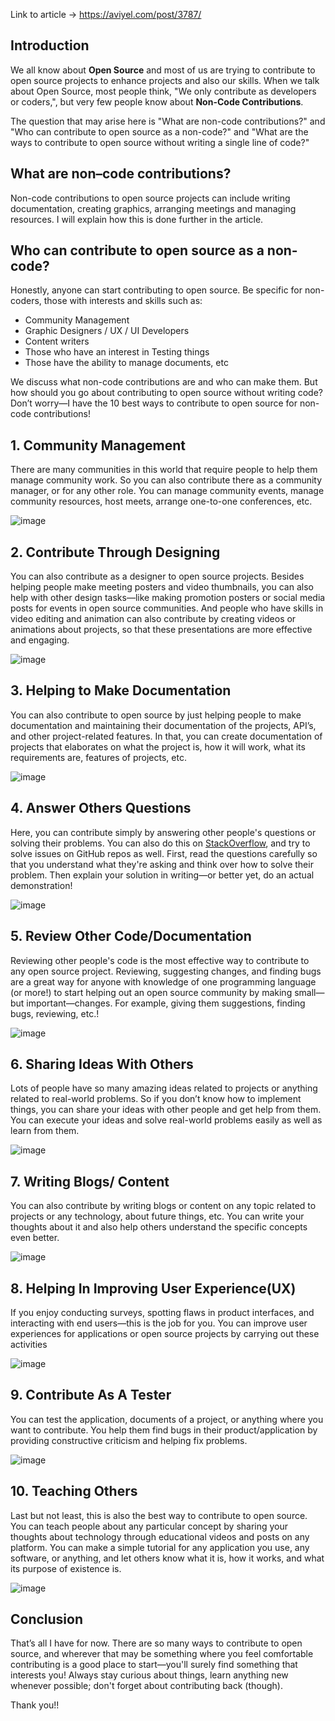 Link to article -> https://aviyel.com/post/3787/

## **Introduction**

We all know about **Open Source** and most of us are trying to contribute to open source projects to enhance projects and also our skills. When we talk about Open Source, most people think, "We only contribute as developers or coders,", but very few people know about **Non-Code Contributions**.

The question that may arise here is "What are non-code contributions?" and "Who can contribute to open source as a non-code?" and "What are the ways to contribute to open source without writing a single line of code?"

## **What are non–code contributions?**

Non-code contributions to open source projects can include writing documentation, creating graphics, arranging meetings and managing resources. I will explain how this is done further in the article.

## **Who can contribute to open source as a non-code?**

Honestly, anyone can start contributing to open source. Be specific for non-coders, those with interests and skills such as:

- Community Management
- Graphic Designers / UX / UI Developers
- Content writers
- Those who have an interest in Testing things
- Those have the ability to manage documents, etc

We discuss what non-code contributions are and who can make them. But how should you go about contributing to open source without writing code? Don’t worry—I have the 10 best ways to contribute to open source for non-code contributions!

## **1. Community Management**

There are many communities in this world that require people to help them manage community work. So you can also contribute there as a community manager, or for any other role. You can manage community events, manage community resources, host meets, arrange one-to-one conferences, etc.

![image](https://user-images.githubusercontent.com/74578232/201475120-45a42942-a513-4441-a3dd-91bdc757c71b.png)

## **2. Contribute Through Designing**

You can also contribute as a designer to open source projects. Besides helping people make meeting posters and video thumbnails, you can also help with other design tasks—like making promotion posters or social media posts for events in open source communities. And people who have skills in video editing and animation can also contribute by creating videos or animations about projects, so that these presentations are more effective and engaging.

![image](https://user-images.githubusercontent.com/74578232/201475139-4bfc6dcd-f5ee-47ba-b997-94abd4c93432.png)

## **3. Helping to Make Documentation**

You can also contribute to open source by just helping people to make documentation and maintaining their documentation of the projects, API’s, and other project-related features. In that, you can create documentation of projects that elaborates on what the project is, how it will work, what its requirements are, features of projects, etc.

![image](https://user-images.githubusercontent.com/74578232/201475158-1fc1051c-c8b1-477f-8f8c-91b6035b6c63.png)

## **4. Answer Others Questions**

Here, you can contribute simply by answering other people's questions or solving their problems. You can also do this on [StackOverflow](https://stackoverflow.com/), and try to solve issues on GitHub repos as well. First, read the questions carefully so that you understand what they're asking and think over how to solve their problem. Then explain your solution in writing—or better yet, do an actual demonstration!

![image](https://user-images.githubusercontent.com/74578232/201475170-4ee0a357-459c-4d70-ad76-c57fa3a32a6c.png)

## **5. Review Other Code/Documentation**

Reviewing other people's code is the most effective way to contribute to any open source project. Reviewing, suggesting changes, and finding bugs are a great way for anyone with knowledge of one programming language (or more!) to start helping out an open source community by making small—but important—changes. For example, giving them suggestions, finding bugs, reviewing, etc.!

![image](https://user-images.githubusercontent.com/74578232/201475177-b71c0cae-628c-49a1-b6a7-092c47d878d6.png)

## **6. Sharing Ideas With Others**

Lots of people have so many amazing ideas related to projects or anything related to real-world problems. So if you don’t know how to implement things, you can share your ideas with other people and get help from them. You can execute your ideas and solve real-world problems easily as well as learn from them.

![image](https://user-images.githubusercontent.com/74578232/201475189-e5211415-50c9-4a0e-a7d7-1e921e14dff4.png)

## **7. Writing Blogs/ Content**

You can also contribute by writing blogs or content on any topic related to projects or any technology, about future things, etc. You can write your thoughts about it and also help others understand the specific concepts even better.

![image](https://user-images.githubusercontent.com/74578232/201475192-a21780b8-2dfb-44ac-81f9-44d3c8a4e1c2.png)

## **8. Helping In Improving User Experience(UX)**

If you enjoy conducting surveys, spotting flaws in product interfaces, and interacting with end users—this is the job for you. You can improve user experiences for applications or open source projects by carrying out these activities

![image](https://user-images.githubusercontent.com/74578232/201475206-b6102234-8177-40bd-8db7-821b9fcf7457.png)

## **9. Contribute As A Tester**

You can test the application, documents of a project, or anything where you want to contribute. You help them find bugs in their product/application by providing constructive criticism and helping fix problems.

![image](https://user-images.githubusercontent.com/74578232/201475220-beb2ef68-9053-42b6-a0f7-5dd833ee7fd5.png)

## **10. Teaching Others**

Last but not least, this is also the best way to contribute to open source. You can teach people about any particular concept by sharing your thoughts about technology through educational videos and posts on any platform. You can make a simple tutorial for any application you use, any software, or anything, and let others know what it is, how it works, and what its purpose of existence is.

![image](https://user-images.githubusercontent.com/74578232/201475229-95789830-29fa-44be-9ebe-0a3e66e49b9b.png)

## **Conclusion**

That’s all I have for now. There are so many ways to contribute to open source, and wherever that may be something where you feel comfortable contributing is a good place to start—you'll surely find something that interests you! Always stay curious about things, learn anything new whenever possible; don't forget about contributing back (though).

Thank you!!
